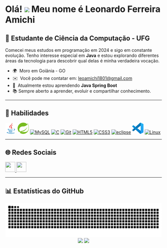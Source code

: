 # Olá! ![](https://user-images.githubusercontent.com/18350557/176309783-0785949b-9127-417c-8b55-ab5a4333674e.gif) Meu nome é Leonardo Ferreira Amichi

## 🧠 Estudante de Ciência da Computação - UFG

Comecei meus estudos em programação em 2024 e sigo em constante evolução. Tenho interesse especial em **Java** e estou explorando diferentes áreas da tecnologia para descobrir qual delas é minha verdadeira vocação.

- 🌍  Moro em Goiânia - GO
- ✉️  Você pode me contatar em: [leoamichi1801@gmail.com](mailto:leoamichi1801@gmail.com)  
- 🧠  Atualmente estou aprendendo **Java Spring Boot**
- 📚 Sempre aberto a aprender, evoluir e compartilhar conhecimento.

---

## 🚀 Habilidades

<p align="left">
<a href="https://www.oracle.com/java/" target="_blank" rel="noreferrer"><img src="https://github.com/devicons/devicon/blob/v2.16.0/icons/java/java-original.svg" width="36" height="36" alt="Java" /></a>
<a href="https://spring.io/" target="_blank" rel="noreferrer"><img src="https://github.com/devicons/devicon/blob/v2.16.0/icons/spring/spring-original.svg" width="36" height="36" alt="Java Spring" /></a>
<a href="https://www.mysql.com/" target="_blank" rel="noreferrer"><img src="https://raw.githubusercontent.com/danielcranney/readme-generator/main/public/icons/skills/mysql-colored.svg" width="36" height="36" alt="MySQL" /></a>
<a href="https://docs.microsoft.com/en-us/cpp/?view=msvc-170" target="_blank" rel="noreferrer"><img src="https://raw.githubusercontent.com/danielcranney/readme-generator/main/public/icons/skills/c-colored.svg" width="36" height="36" alt="C" /></a>
<a href="https://git-scm.com/" target="_blank" rel="noreferrer"><img src="https://raw.githubusercontent.com/danielcranney/readme-generator/main/public/icons/skills/git-colored.svg" width="36" height="36" alt="Git" /></a>
<a href="https://developer.mozilla.org/en-US/docs/Glossary/HTML5" target="_blank" rel="noreferrer"><img src="https://raw.githubusercontent.com/danielcranney/readme-generator/main/public/icons/skills/html5-colored.svg" width="36" height="36" alt="HTML5" /></a>
<a href="https://www.w3.org/TR/CSS/#css" target="_blank" rel="noreferrer"><img src="https://raw.githubusercontent.com/danielcranney/readme-generator/main/public/icons/skills/css3-colored.svg" width="36" height="36" alt="CSS3" /></a>
<a href="https://eclipseide.org/" target="_blank" rel="noreferrer"><img src="https://user-images.githubusercontent.com/11943860/46922575-7017cf80-cfe1-11e8-845a-0cd198fb546c.png" width="36" height="36" alt="eclipse" /></a>
<a href="https://code.visualstudio.com/" target="_blank" rel="noreferrer"><img src="https://github.com/devicons/devicon/blob/v2.16.0/icons/vscode/vscode-original.svg" width="36" height="36" alt="VS Code" /></a>
<a href="https://www.linux.org" target="_blank" rel="noreferrer"><img src="https://raw.githubusercontent.com/danielcranney/readme-generator/main/public/icons/skills/linux.svg" width="36" height="36" alt="Linux" /></a>
</p>

---

## 🌐 Redes Sociais

<p align="left">
<a href="https://www.github.com/LeonardoAmichi" target="_blank" rel="noreferrer">
<picture>
<source media="(prefers-color-scheme: dark)" srcset="https://raw.githubusercontent.com/danielcranney/readme-generator/main/public/icons/socials/github-dark.svg" />
<source media="(prefers-color-scheme: light)" srcset="https://raw.githubusercontent.com/danielcranney/readme-generator/main/public/icons/socials/github.svg" />
<img src="https://raw.githubusercontent.com/danielcranney/readme-generator/main/public/icons/socials/github.svg" width="32" height="32" />
</picture>
</a>
<a href="https://www.linkedin.com/in/leonardo-amichi-54a0b5302/" target="_blank" rel="noreferrer">
<picture>
<source media="(prefers-color-scheme: dark)" srcset="https://raw.githubusercontent.com/danielcranney/readme-generator/main/public/icons/socials/linkedin-dark.svg" />
<source media="(prefers-color-scheme: light)" srcset="https://raw.githubusercontent.com/danielcranney/readme-generator/main/public/icons/socials/linkedin.svg" />
<img src="https://raw.githubusercontent.com/danielcranney/readme-generator/main/public/icons/socials/linkedin.svg" width="32" height="32" />
</picture>
</a>
</p>

---

## 📊 Estatísticas do GitHub
<div align="center">
  <img src="https://github.com/leonardoamichi/leonardoamichi/blob/output/github-contribution-grid-snake-dark.svg" alt="Snake animation" />
</div>

<div align="center">
    <img height="180em" src="https://github-readme-stats.vercel.app/api?username=leonardoamichi&show_icons=true&theme=tokyonight&count_private=true"/>
  <img height="180em" src="https://github-readme-stats.vercel.app/api/top-langs/?username=leonardoamichi&layout=compact&langs_count=7&theme=tokyonight"/>
</div>
